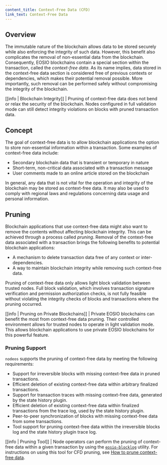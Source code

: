 ```yaml
---
content_title: Context-Free Data (CFD)
link_text: Context-Free Data
---
```


## Overview
The immutable nature of the blockchain allows data to be stored securely while also enforcing the integrity of such data. However, this benefit also complicates the removal of non-essential data from the blockchain. Consequently, EOSIO blockchains contain a special section within the transaction, called the *context-free data*. As its name implies, data stored in the context-free data section is considered free of previous contexts or dependencies, which makes their potential removal possible. More importantly, such removal can be performed safely without compromising the integrity of the blockchain.

[[info | Blockchain Integrity]]
| Pruning of context-free data does not bend or relax the security of the blockchain. Nodes configured in full validation mode can still detect integrity violations on blocks with pruned transaction data.

## Concept
The goal of context-free data is to allow blockchain applications the option to store non-essential information within a transaction. Some examples of context-free data include:

* Secondary blockchain data that is transient or temporary in nature
* Short-term, non-critical data associated with a transaction message
* User comments made to an online article stored on the blockchain

In general, any data that is not vital for the operation and integrity of the blockchain may be stored as context-free data. It may also be used to comply with regional laws and regulations concerning data usage and personal information.

## Pruning
Blockchain applications that use context-free data might also want to remove the contents without affecting blockchain integrity. This can be achieved through a process called *pruning*. Removal of the context-free data associated with a transaction brings the following benefits to potential blockchain applications:

* A mechanism to delete transaction data free of any context or inter-dependencies.
* A way to maintain blockchain integrity while removing such context-free data.

Pruning of context-free data only allows light block validation between trusted nodes. Full block validation, which involves transaction signature verification and permission authorization checks, is not fully feasible without violating the integrity checks of blocks and transactions where the pruning occurred.

[[info | Pruning on Private Blockchains]]
| Private EOSIO blockchains can benefit the most from context-free data pruning. Their controlled environment allows for trusted nodes to operate in light validation mode. This allows blockchain applications to use private EOSIO blockchains for this powerful feature.

### Pruning Support
`nodeos` supports the pruning of context-free data by meeting the following requirements:

* Support for irreversible blocks with missing context-free data in pruned transactions.
* Efficient deletion of existing context-free data within arbitrary finalized transactions.
* Support for transaction traces with missing context-free data, generated by the state history plugin.
* Efficient deletion of existing context-free data within finalized transactions from the trace log, used by the state history plugin.
* Peer-to-peer synchronization of blocks with missing context-free data from some transactions.
* Tool support for pruning context-free data within the irreversible blocks log and the state history plugin trace log.

[[info | Pruning Tool]]
| Node operators can perform the pruning of context-free data within a given transaction by using the [`eosio-blocklog`](../../../10_utilities/05_eosio-blocklog.md) utility. For instructions on using this tool for CFD pruning, see [How to prune context-free data](05_how-to-prune-context-free-data.md).
